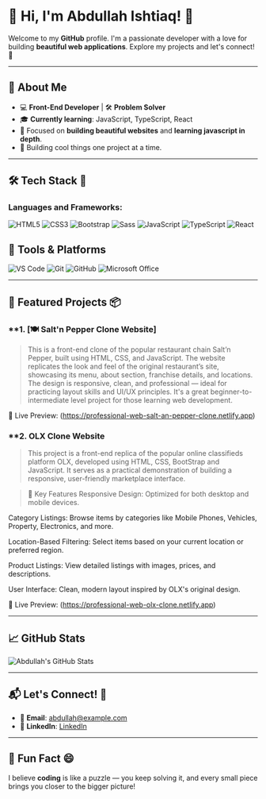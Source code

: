 # 👋 Hi, I'm Abdullah Ishtiaq! 🌟

Welcome to my **GitHub** profile. I'm a passionate developer with a love for building **beautiful web applications**. Explore my projects and let's connect! 🤝

---

## 🚀 **About Me**

- 💻 **Front-End Developer** | 🛠️ **Problem Solver**
- 🎓 **Currently learning**: JavaScript, TypeScript, React
- 🎯 Focused on **building beautiful websites** and **learning javascript in depth**.
- 🚀 Building cool things one project at a time.

---

## 🛠️ **Tech Stack** 🔧

### **Languages and Frameworks:**

![HTML5](https://img.shields.io/badge/HTML5-FF6347?style=flat&logo=html5&logoColor=white)
![CSS3](https://img.shields.io/badge/CSS3-2965F1?style=flat&logo=css3&logoColor=white)
![Bootstrap](https://img.shields.io/badge/Bootstrap-563D7C?style=for-the-badge&logo=bootstrap&logoColor=white)
![Sass](https://img.shields.io/badge/Sass-CC6699?style=for-the-badge&logo=sass&logoColor=white)
![JavaScript](https://img.shields.io/badge/JavaScript-F7DF1E?style=flat&logo=javascript&logoColor=black)
![TypeScript](https://img.shields.io/badge/TypeScript-3178C6?style=for-the-badge&logo=typescript&logoColor=white)
![React](https://img.shields.io/badge/React-61DAFB?style=flat&logo=react&logoColor=black)


## 🧰 Tools & Platforms

![VS Code](https://img.shields.io/badge/VS_Code-007ACC?style=for-the-badge&logo=visual-studio-code&logoColor=white)
![Git](https://img.shields.io/badge/Git-F05032?style=for-the-badge&logo=git&logoColor=white)
![GitHub](https://img.shields.io/badge/GitHub-181717?style=for-the-badge&logo=github&logoColor=white)
![Microsoft Office](https://img.shields.io/badge/Microsoft_Office-D83B01?style=for-the-badge&logo=microsoft-office&logoColor=white)


---

## 🌟 **Featured Projects** 📦

### **1. [🍽️ Salt'n Pepper Clone Website]
> This is a front-end clone of the popular restaurant chain Salt’n Pepper, built using HTML, CSS, and JavaScript. The website replicates the look and feel of the original restaurant’s site, showcasing its menu, about section, franchise details, and locations.
> The design is responsive, clean, and professional — ideal for practicing layout skills and UI/UX principles. It's a great beginner-to-intermediate level project for those learning web development.

🔗 Live Preview: (https://professional-web-salt-an-pepper-clone.netlify.app)

### **2. OLX Clone Website
> This project is a front-end replica of the popular online classifieds platform OLX, developed using HTML, CSS, BootStrap and JavaScript. It serves as a practical demonstration of building a responsive, user-friendly marketplace interface.


>  🔧 Key Features
Responsive Design: Optimized for both desktop and mobile devices.

Category Listings: Browse items by categories like Mobile Phones, Vehicles, Property, Electronics, and more.

Location-Based Filtering: Select items based on your current location or preferred region.

Product Listings: View detailed listings with images, prices, and descriptions.

User Interface: Clean, modern layout inspired by OLX's original design.

🔗 Live Preview: (https://professional-web-olx-clone.netlify.app)

---

## 📈 **GitHub Stats**

![Abdullah's GitHub Stats](https://github-readme-stats.vercel.app/api?username=Abdullah-Ishtiaq69&show_icons=true&theme=radical)

---

## 📬 **Let's Connect!** 🔗

- 📧 **Email**: [abdullah@example.com](mailto:abdullahishtiaq335@gmail.com)
- 💼 **LinkedIn**: [LinkedIn]([https://www.linkedin.com/in/abdullahishtiaq](https://www.linkedin.com/in/abdullah-ishtiaq-468667349?utm_source=share&utm_campaign=share_via&utm_content=profile&utm_medium=android_app))

---

## 🌱 **Fun Fact** 😄
  
I believe **coding** is like a puzzle — you keep solving it, and every small piece brings you closer to the bigger picture!
